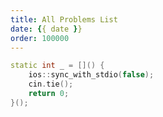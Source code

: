 ```yaml
---
title: All Problems List
date: {{ date }}
order: 100000
---
```


```C++
static int _ = []() {
    ios::sync_with_stdio(false);
    cin.tie();
    return 0;
}();
```
<!-- more -->

